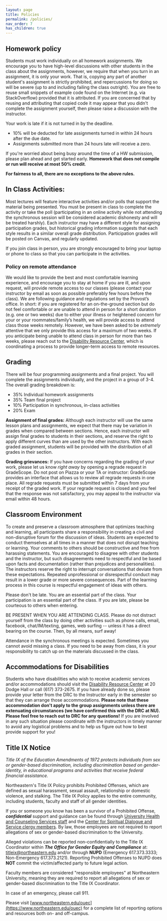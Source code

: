 ```yaml
---
layout: page
title: Policies
permalink: /policies/
nav_order: 7
has_children: true
---
```


## Homework policy 

Students must work individually on all homework assignments. We encourage you to have high-level discussions with other students in the class about the assignments, however, we require that when you turn in an assignment, it is only your work. That is, copying any part of another student's assignment is strictly prohibited, and repercussions for doing so will be severe (up to and including failing the class outright). You are free to reuse small snippets of example code found on the Internet (e.g. via StackOverflow) provided that it is attributed. If you are concerned that by reusing and attributing that copied code it may appear that you didn't complete the assignment yourself, then please raise a discussion with the instructor.

Your work is late if it is not turned in by the deadline.
* 10% will be deducted for late assignments turned in within 24 hours after the due date.
* Assignments submitted more than 24 hours late will receive a zero.

If you're worried about being busy around the time of a HW submission, please plan ahead and get started early. **Homework that does not compile or run will receive at most 50% credit**.  

**For fairness to all, there are no exceptions to the above rules.**

## In Class Activities:

Most lectures will feature interactive activities and/or polls that support the material being presented. You must be present in class to complete the activity or take the poll (participating in an online activity while not attending the synchronous session will be considered academic dishonesty and will be treated harshly). Each instructor may have a different style for assigning participation grades, but historical grading information suggests that each style results in a similar overall grade distribution. Participation grades will be posted on Canvas, and regularly updated. 

If you join class in person, you are strongly encouraged to bring your laptop or phone to class so that you can participate in the activities.

### Policy on remote attendance

We would like to provide the best and most comfortable learning experience, and encourage you to stay at home if you are ill, and upon request, will provide remote access to our classes (please contact your instructor by email as soon as possible preferably few hours before the class). We are following guidance and regulations set by the Provost’s office. In short: if you are registered for an on-the-ground section but do not feel comfortable or are unable to attend in person for a short duration (e.g. one or two weeks) due to either your illness or heightened concern for your or your roommates/family’s health, we will provide access to attend class those weeks remotely. However, we have been asked to be *extremely* attentive that we only provide this access for a maximum of two weeks. If you anticipate being unable to attend class in person for more than two weeks, please reach out to the [Disability Resource Center](http://www.northeastern.edu/drc), which is coordinating a process to provide longer-term access to remote resources.

## Grading
There will be four programming assignments and a final project. You will complete the assignments individually, and the project in a group of 3-4. The overall grading breakdown is:
* 35% Individual homework assignments
* 35% Team final project
* 10% Participation in synchronous, in-class activities
* 20% Exam

**Assignment of final grades:** Although each instructor will use the same lesson plans and assignments, we expect that there may be variation in grades when compared between sections. Hence, each instructor will assign final grades to students in their sections, and reserve the right to apply different curves than are used by the other instructors. With each graded assignment, students will be provided with the distribution of all grades in their section.

**Grading grievances:** If you have concerns regarding the grading of your work, please let us know *right away* by opening a regrade request in GradeScope. Do not post on Piazza or your TA or instructor: GradeScope provides an interface that allows us to review all regrade requests in one place.  All regrade requests must be submitted within 7 days from your receipt of the graded work. If your regrade request is closed and you feel that the response was not satisfactory, you may appeal to the instructor via email within 48 hours.

## Classroom Environment

To create and preserve a classroom atmosphere that optimizes teaching and learning, all participants share a responsibility in creating a civil and non-disruptive forum for the discussion of ideas. Students are expected to conduct themselves at all times in a manner that does not disrupt teaching or learning. Your comments to others should be constructive and free from harassing statements. You are encouraged to disagree with other students and the instructor, but such disagreements need to respectful and be based upon facts and documentation (rather than prejudices and personalities). The instructors reserve the right to interrupt conversations that deviate from these expectations. Repeated unprofessional or disrespectful conduct may result in a lower grade or more severe consequences. Part of the learning process in this course is respectful engagement of ideas with others.

Please don't be late. You are an essential part of the class. Your participation is an essential part of the class. If you are late, please be courteous to others when entering.

BE PRESENT WHEN YOU ARE ATTENDING CLASS. Please do not distract yourself from the class by doing other activities such as phone calls, email, facebook, chat/IM/texting, games, web surfing -- unless it has a direct bearing on the course. Then, by all means, surf away!

Attendance in the synchronous meetings is expected. Sometimes you cannot avoid missing a class. If you need to be away from class, it is your responsibility to catch up on the materials discussed in the class.

## Accommodations for Disabilities
Students who have disabilities who wish to receive academic services and/or accommodations should visit the [Disability Resource Center](http://www.northeastern.edu/drc) at 20 Dodge Hall or call (617) 373-2675. If you have already done so, please provide your letter from the DRC to the Instructor early in the semester so that they can arrange those accommodations. 
**Please note that these accommodation don't apply to the group assignments unless there are extenuating circumstances (we have confirmed this with the DRC at NU). Please feel free to reach out to DRC for any questions!** If you are involved in any such situation please coordinate with the instructors in timely manner to avoid any logistical problems and to help us figure out how to best provide support for you!

## Title IX Notice
*Title IX of the Education Amendments of 1972 protects individuals from sex or gender-based discrimination, including discrimination based on gender-identity, in educational programs and activities that receive federal financial assistance.*

Northeastern's Title IX Policy prohibits Prohibited Offenses, which are defined as sexual harassment, sexual assault, relationship or domestic violence, and stalking. The Title IX Policy applies to the entire community, including students, faculty and staff of all gender identities.

If you or someone you know has been a survivor of a Prohibited Offense, ***confidential*** support and guidance can be found through [University Health and Counseling Services staff](http://www.northeastern.edu/uhcs/) and the [Center for Spiritual Dialogue and Service clergy members](http://www.northeastern.edu/spirituallife/). By law, those employees are not required to report allegations of sex or gender-based discrimination to the University.

Alleged violations can be reported non-confidentially to the Title IX Coordinator within ***The Office for Gender Equity and Compliance*** at: [titleix@northeastern.edu](mailto:titleix@northeastern.edu) and/or through **NUPD** (Emergency 617.373.3333; Non-Emergency 617.373.2121). Reporting Prohibited Offenses to NUPD does **NOT** commit the victim/affected party to future legal action.

Faculty members are considered "responsible employees" at Northeastern University, meaning they are required to report all allegations of sex or gender-based discrimination to the Title IX Coordinator.

In case of an emergency, please call 911.

Please visit [www.northeastern.edu/ouec](https://www.northeastern.edu/ouec) for a complete list of reporting options and resources both on- and off-campus.

